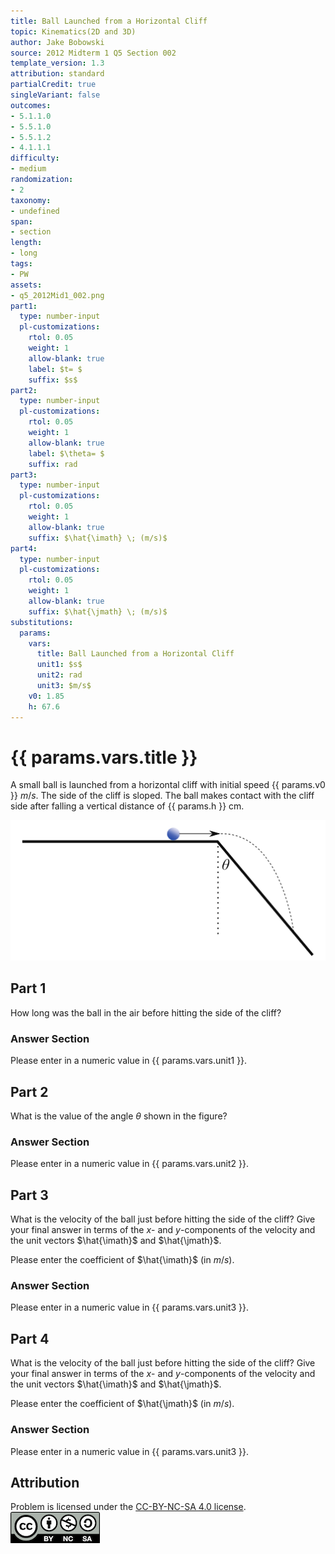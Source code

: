 ```yaml
---
title: Ball Launched from a Horizontal Cliff
topic: Kinematics(2D and 3D)
author: Jake Bobowski
source: 2012 Midterm 1 Q5 Section 002
template_version: 1.3
attribution: standard
partialCredit: true
singleVariant: false
outcomes:
- 5.1.1.0
- 5.5.1.0
- 5.5.1.2
- 4.1.1.1
difficulty:
- medium
randomization:
- 2
taxonomy:
- undefined
span:
- section
length:
- long
tags:
- PW
assets:
- q5_2012Mid1_002.png
part1:
  type: number-input
  pl-customizations:
    rtol: 0.05
    weight: 1
    allow-blank: true
    label: $t= $
    suffix: $s$
part2:
  type: number-input
  pl-customizations:
    rtol: 0.05
    weight: 1
    allow-blank: true
    label: $\theta= $
    suffix: rad
part3:
  type: number-input
  pl-customizations:
    rtol: 0.05
    weight: 1
    allow-blank: true
    suffix: $\hat{\imath} \; (m/s)$
part4:
  type: number-input
  pl-customizations:
    rtol: 0.05
    weight: 1
    allow-blank: true
    suffix: $\hat{\jmath} \; (m/s)$
substitutions:
  params:
    vars:
      title: Ball Launched from a Horizontal Cliff
      unit1: $s$
      unit2: rad
      unit3: $m/s$
    v0: 1.85
    h: 67.6
---
```

# {{ params.vars.title }}
A small ball is launched from a horizontal cliff with initial speed {{ params.v0 }} $m/s$. The side of the cliff is sloped. The ball makes contact with the cliff side after falling a vertical distance of {{ params.h }} cm.

<img src="q5_2012Mid1_002.png" alt ="Figure of a ball launched from a horizontal cliff with a sloped side. Theta is the angle between the sloped side and the vertical line going through the point where the slope starts.">

## Part 1

How long was the ball in the air before hitting the side of the cliff?

### Answer Section

Please enter in a numeric value in {{ params.vars.unit1 }}.

## Part 2

What is the value of the angle $\theta$ shown in the figure?

### Answer Section

Please enter in a numeric value in {{ params.vars.unit2 }}.

## Part 3

What is the velocity of the ball just before hitting the side of the cliff? Give your final answer in terms of the $x$- and $y$-components of the velocity and the unit vectors $\hat{\imath}$ and $\hat{\jmath}$.

Please enter the coefficient of $\hat{\imath}$ (in $m/s$).

### Answer Section

Please enter in a numeric value in {{ params.vars.unit3 }}.

## Part 4

What is the velocity of the ball just before hitting the side of the cliff? Give your final answer in terms of the $x$- and $y$-components of the velocity and the unit vectors $\hat{\imath}$ and $\hat{\jmath}$.

Please enter the coefficient of $\hat{\jmath}$ (in $m/s$).

### Answer Section

Please enter in a numeric value in {{ params.vars.unit3 }}.

## Attribution

Problem is licensed under the [CC-BY-NC-SA 4.0 license](https://creativecommons.org/licenses/by-nc-sa/4.0/).<br> ![The Creative Commons 4.0 license requiring attribution-BY, non-commercial-NC, and share-alike-SA license.](https://raw.githubusercontent.com/firasm/bits/master/by-nc-sa.png)